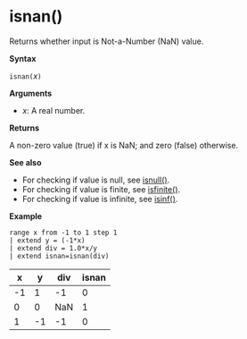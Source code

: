 # isnan()

Returns whether input is Not-a-Number (NaN) value.  

**Syntax**

`isnan(`*x*`)`

**Arguments**

* *x*: A real number.

**Returns**

A non-zero value (true) if x is NaN; and zero (false) otherwise.

**See also**

* For checking if value is null, see [isnull()](query_language_isnullfunction.md).
* For checking if value is finite, see [isfinite()](query_language_isfinitefunction.md).
* For checking if value is infinite, see [isinf()](query_language_isinffunction.md).

**Example**

<!-- csl -->
```
range x from -1 to 1 step 1
| extend y = (-1*x) 
| extend div = 1.0*x/y
| extend isnan=isnan(div)
```

|x|y|div|isnan|
|---|---|---|---|
|-1|1|-1|0|
|0|0|NaN|1|
|1|-1|-1|0|

